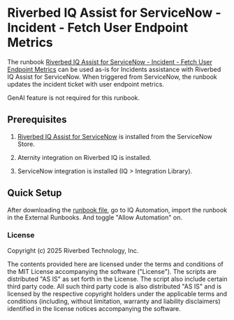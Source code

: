 # Riverbed IQ Assist for ServiceNow - Incident - Fetch User Endpoint Metrics

The runbook [Riverbed IQ Assist for ServiceNow - Incident - Fetch User Endpoint Metrics](./Riverbed%20IQ%20Assist%20for%20ServiceNow%20-%20Incident%20-%20Fetch%20User%20Endpoint%20Metrics.json) can be used as-is for Incidents assistance with Riverbed IQ Assist for ServiceNow.
When triggered from ServiceNow, the runbook updates the incident ticket with user endpoint metrics.

GenAI feature is not required for this runbook.

## Prerequisites

1. [Riverbed IQ Assist for ServiceNow](https://store.servicenow.com/sn_appstore_store.do#!/store/search?q=Riverbed) is installed from the ServiceNow Store.

2. Aternity integration on Riverbed IQ is installed.

3. ServiceNow integration is installed (IQ > Integration Library).


## Quick Setup

After downloading the [runbook file](./Riverbed%20IQ%20Assist%20for%20ServiceNow%20-%20Incident%20-%20Fetch%20User%20Endpoint%20Metrics.json), go to IQ Automation, import the runbook in the External Runbooks. And toggle "Allow Automation" on.

### License

Copyright (c) 2025 Riverbed Technology, Inc.

The contents provided here are licensed under the terms and conditions of the MIT License accompanying the software ("License"). The scripts are distributed "AS IS" as set forth in the License. The script also include certain third party code. All such third party code is also distributed "AS IS" and is licensed by the respective copyright holders under the applicable terms and conditions (including, without limitation, warranty and liability disclaimers) identified in the license notices accompanying the software.
